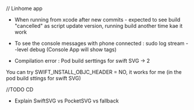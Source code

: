 
// Linhome app
 
- When running from xcode after new commits - expected to see build "cancelled" as script update version, running build another time kae it work
- To see the console messages with phone connected : sudo log stream --level debug (Console App will show <private> tags)

- Compilation error : 
Pod build serttings for swift SVG -> 2

You can try SWIFT_INSTALL_OBJC_HEADER = NO, it works for me (in the pod build sttings for swift SVG)

//TODO CD
- Explain SwiftSVG vs PocketSVG vs fallback
